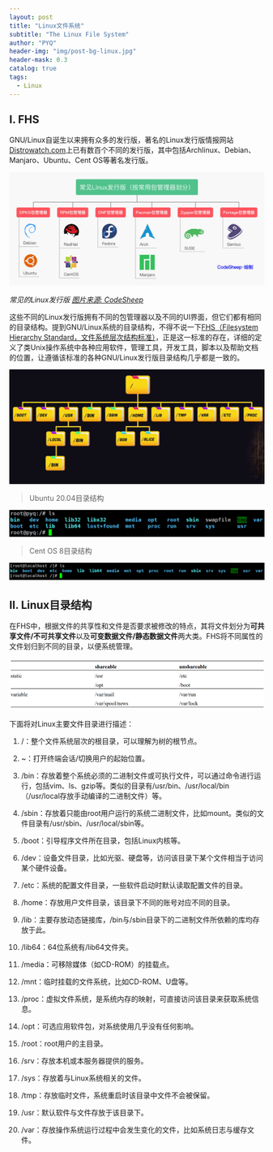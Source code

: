 ```yaml
---
layout: post
title: "Linux文件系统"
subtitle: "The Linux File System"
author: "PYQ"
header-img: "img/post-bg-linux.jpg"
header-mask: 0.3
catalog: true
tags:
  - Linux
---
```


## Ⅰ. FHS

GNU/Linux自诞生以来拥有众多的发行版，著名的Linux发行版情报网站[Distrowatch.com](https://distrowatch.com/)上已有数百个不同的发行版，其中包括Archlinux、Debian、Manjaro、Ubuntu、Cent OS等著名发行版。

![Linux发展](/img/in-post/the-linux-file-system-1.jpeg)

*常见的Linux发行版 [图片来源: CodeSheep](https://b23.tv/ZL6UM9V)*

这些不同的Linux发行版拥有不同的包管理器以及不同的UI界面，但它们都有相同的目录结构。提到GNU/Linux系统的目录结构，不得不说一下[FHS（Filesystem Hierarchy Standard，文件系统层次结构标准）](https://www.pathname.com/fhs/)，正是这一标准的存在，详细的定义了类Unix操作系统中各种应用软件，管理工具，开发工具，脚本以及帮助文档的位置，让遵循该标准的各种GNU/Linux发行版目录结构几乎都是一致的。

![FHS目录结构](/img/in-post/the-linux-file-system-2.png)

> Ubuntu 20.04目录结构

![Ubuntu文件结构](/img/in-post/the-linux-file-system-3.png)

> Cent OS 8目录结构

![Cent OS文件结构](/img/in-post/the-linux-file-system-4.png)

## Ⅱ. Linux目录结构

在FHS中，根据文件的共享性和文件是否要求被修改的特点，其将文件划分为**可共享文件/不可共享文件**以及**可变数据文件/静态数据文件**两大类。FHS将不同属性的文件划归到不同的目录，以便系统管理。

![FHS文件划分](/img/in-post/the-linux-file-system-5.png)

下面将对Linux主要文件目录进行描述：

1. /：整个文件系统层次的根目录，可以理解为树的根节点。

2. ~：打开终端会话/切换用户的起始位置。

3. /bin：存放着整个系统必须的二进制文件或可执行文件，可以通过命令进行运行，包括vim、ls、gzip等。类似的目录有/usr/bin、/usr/local/bin（/usr/local存放手动编译的二进制文件）等。

4. /sbin：存放着只能由root用户运行的系统二进制文件，比如mount。类似的文件目录有/usr/sbin、/usr/local/sbin等。

5. /boot：引导程序文件所在目录，包括Linux内核等。

6. /dev：设备文件目录，比如光驱、硬盘等，访问该目录下某个文件相当于访问某个硬件设备。

7. /etc：系统的配置文件目录，一些软件启动时默认读取配置文件的目录。

8. /home：存放用户文件目录，该目录下不同的账号对应不同的目录。

9. /lib：主要存放动态链接库，/bin与/sbin目录下的二进制文件所依赖的库均存放于此。

10. /lib64：64位系统有/lib64文件夹。

11. /media：可移除媒体（如CD-ROM）的挂载点。

12. /mnt：临时挂载的文件系统，比如CD-ROM、U盘等。

13. /proc：虚拟文件系统，是系统内存的映射，可直接访问该目录来获取系统信息。

14. /opt：可选应用软件包，对系统使用几乎没有任何影响。

15. /root：root用户的主目录。

16. /srv：存放本机或本服务器提供的服务。

17. /sys：存放着与Linux系统相关的文件。

18. /tmp：存放临时文件，系统重启时该目录中文件不会被保留。

19. /usr：默认软件与文件存放于该目录下。

20. /var：存放操作系统运行过程中会发生变化的文件，比如系统日志与缓存文件。

    

